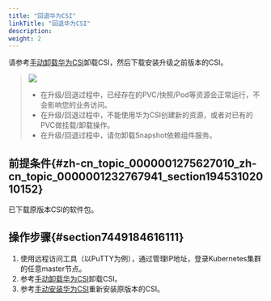 ```yaml
---
title: "回退华为CSI"
linkTitle: "回退华为CSI"
description: 
weight: 2
---
```


请参考[手动卸载华为CSI](/v4.5.0/installation-and-deployment/uninstalling-huawei-csi/manually-uninstalling-huawei-csi)卸载CSI，然后下载安装升级之前版本的CSI。

>![](/css-docs/public_sys-resources/zh-cn/icon-notice.gif)  
>-   在升级/回退过程中，已经存在的PVC/快照/Pod等资源会正常运行，不会影响您的业务访问。
>-   在升级/回退过程中，不能使用华为CSI创建新的资源，或者对已有的PVC做挂载/卸载操作。
>-   在升级/回退过程中，请勿卸载Snapshot依赖组件服务。

## 前提条件{#zh-cn_topic_0000001275627010_zh-cn_topic_0000001232767941_section19453102010152}

已下载原版本CSI的软件包。

## 操作步骤{#section7449184616111}

1.  使用远程访问工具（以PuTTY为例），通过管理IP地址，登录Kubernetes集群的任意master节点。
2.  参考[手动卸载华为CSI](/v4.5.0/installation-and-deployment/uninstalling-huawei-csi/manually-uninstalling-huawei-csi)卸载CSI。
3.  参考[手动安装华为CSI](/v4.5.0/installation-and-deployment/installing-huawei-csi/manually-installing-huawei-csi)重新安装原版本的CSI。

